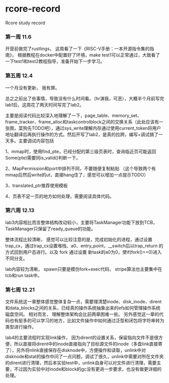 # rcore-record
Rcore study record
### 第一周 11.6
开营前做完了rustlings， 这周看了一下《RISC-V手册：一本开源指令集的指南》， 根据教程在docker中配置好了环境，make test1可以正常通过，大致看了一下test1和test2教程指导，准备开始下一步学习。

### 第五周 12.4

一个月没有更新， 我有罪。

总之之前出了些事情，导致没有什么时间看。（hr演我，可恶），大概半个月前写完lab1后，这周花了两天时间写完了lab2。

主要是阅读代码比较深入地理解了一下，page_table、memory_set、frame_tracker、frame_alloc和taskcontrolblock之间的交换关系（此处应该有一张图，菜狗先TODO吧），通过sys_write理解内存通过使用current_token将用户地址翻译后再执行操作的方式。然后开写了lab2，是真的拉跨，编写+调试搞了一天多。主要调试内容包括 

1、mmap时，使用find_pte，已经分配的第三级页表时，查询临近页可能返回Some(pte)需要同is_valid()判断一下。 

2、MapPermission和port中排列不同，不要随便复制粘贴 （这个导致两个有mmap后然后write的ut，直接hang住了，感觉可以增加一点提示TODO）

3、translated_ptr推荐使用模板 

4、页表不足一页的地方如何处理，需要阅读具体代码。

### 第六周 12.13

lab3内容相比而言整体结构改动较小，主要将TaskManager功能下放到TCB，TaskManager只保留了ready_queue的功能。

整体流程比较清晰， 感觉可以比较注意的是，完成初始化的进程，通过设置trap_cx，通过trap_cx设置堆栈、a0、entry_point，__switch后以trap_return 的方式回到用户态进行。以及 fork 通过设置 新task的a0为0，使if(fork()==0)进入不同分支。

lab内容较为清晰， spawn只要是模仿fork+exec代码， stripe算法也主要集中在tcb和run task中。

### 第七周 12.21

文件系统这一章整体感觉整体复杂一点，需要理清楚inode、disk_inode、dirent和data_blocks之间的关系，已经真的操作系统抽象出来的efs如何管理操作系统磁盘空间。  相对而言， 理解整体架构会比前两章困难一些。 另外感觉这一章的代码也有挺多的可以学习的地方，比如文件操作中如何通过泛型和闭包将字符串转为类型进行操作。

lab4的主要流程时实现link操作， 因为dirent的设置关系，保留指向文件不是很方便，所以直接将dirent中的inode直接指向了目标源文件的inode（多盘link直接寄了），另外将nlink直接保存在disknode中，方便操作和读取，unlink中对disknode和stat的操作中问了一点问题，调试了很久，unlink中需要对所在文件夹的dirent进行清理，然后本实验test中，unlink自身可以对文件进行清理，需要主要，不过因为实验中对inode和block的gc没有更进一步要求，也没有做更详细的处理。
